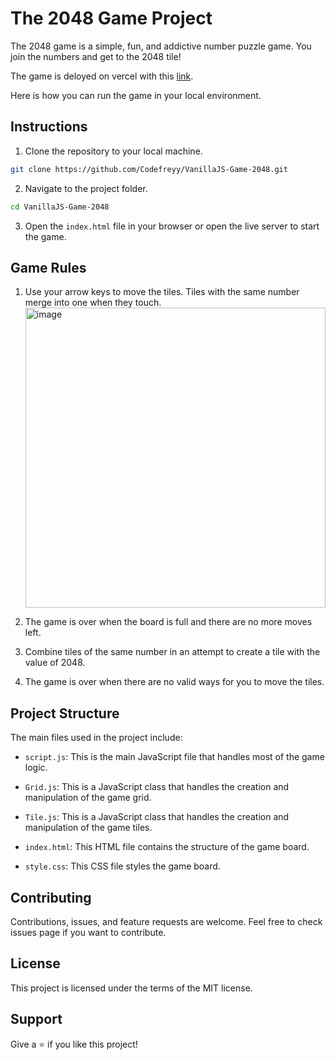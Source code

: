 # The 2048 Game Project
The 2048 game is a simple, fun, and addictive number puzzle game. You join the numbers and get to the 2048 tile! 

The game is deloyed on vercel with this [link](https://vanilla-js-game-2048.vercel.app/).

Here is how you can run the game in your local environment.

## Instructions

1. Clone the repository to your local machine. 

```bash
git clone https://github.com/Codefreyy/VanillaJS-Game-2048.git
```

2. Navigate to the project folder.

```bash
cd VanillaJS-Game-2048
```

3. Open the `index.html` file in your browser or open the live server to start the game. 

## Game Rules
 
1. Use your arrow keys to move the tiles. Tiles with the same number merge into one when they touch.
        <img width="480" alt="image" src="https://github.com/Codefreyy/VanillaJS-Game-2048/assets/104683968/987977eb-1369-4e64-8e53-68e9bb876993">

4. The game is over when the board is full and there are no more moves left.

5. Combine tiles of the same number in an attempt to create a tile with the value of 2048. 

6. The game is over when there are no valid ways for you to move the tiles.

## Project Structure

The main files used in the project include:

- `script.js`: This is the main JavaScript file that handles most of the game logic.

- `Grid.js`: This is a JavaScript class that handles the creation and manipulation of the game grid.

- `Tile.js`: This is a JavaScript class that handles the creation and manipulation of the game tiles.

- `index.html`: This HTML file contains the structure of the game board.

- `style.css`: This CSS file styles the game board.

## Contributing

Contributions, issues, and feature requests are welcome. Feel free to check issues page if you want to contribute.

## License

This project is licensed under the terms of the MIT license.

## Support

Give a ⭐️ if you like this project!

